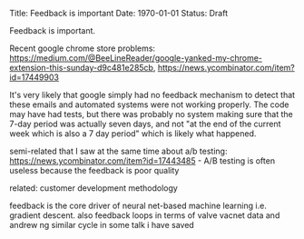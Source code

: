 Title: Feedback is important
Date: 1970-01-01
Status: Draft

Feedback is important. 

Recent google chrome store problems: https://medium.com/@BeeLineReader/google-yanked-my-chrome-extension-this-sunday-d9c481e285cb, https://news.ycombinator.com/item?id=17449903

It's very likely that google simply had no feedback mechanism to detect that these emails and automated systems were not working properly. The code may have had tests, but there was probably no system making sure that the 7-day period was actually seven days, and not "at the end of the current week which is also a 7 day period" which is likely what happened. 

semi-related that I saw at the same time about a/b testing: https://news.ycombinator.com/item?id=17443485 - A/B testing is often useless because the feedback is poor quality

related: customer development methodology

feedback is the core driver of neural net-based machine learning i.e. gradient descent. also feedback loops in terms of valve vacnet data and andrew ng similar cycle in some talk i have saved

